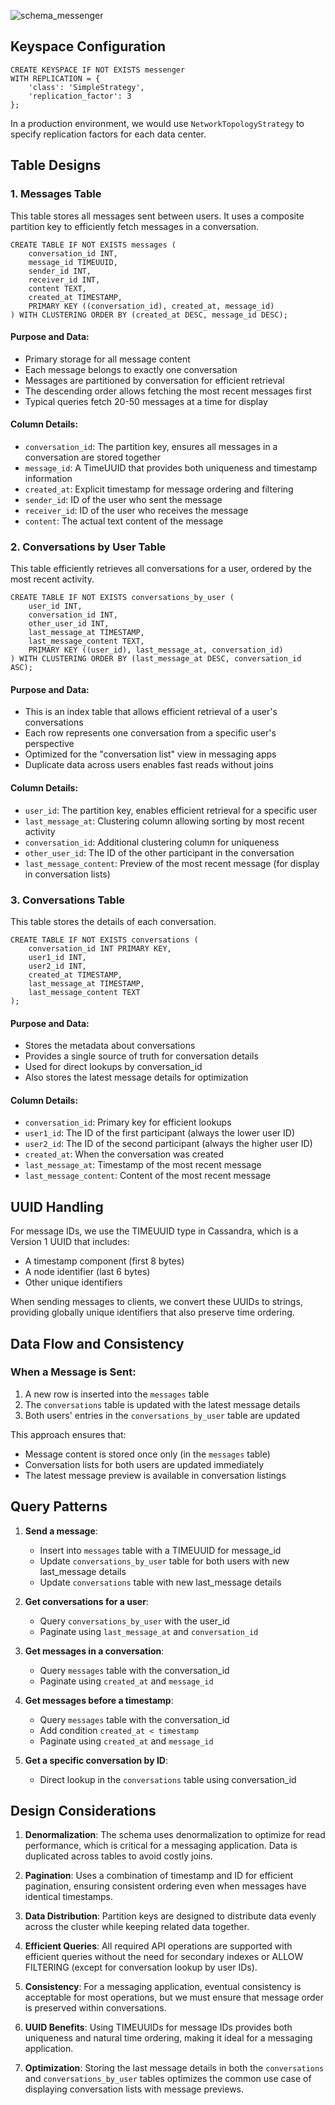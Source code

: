 ![schema_messenger](https://github.com/user-attachments/assets/2c51f515-ca60-46ee-ab29-ccbe76b98666)

## Keyspace Configuration

```cql
CREATE KEYSPACE IF NOT EXISTS messenger
WITH REPLICATION = {
    'class': 'SimpleStrategy',
    'replication_factor': 3
};
```

In a production environment, we would use `NetworkTopologyStrategy` to specify replication factors for each data center.

## Table Designs

### 1. Messages Table

This table stores all messages sent between users. It uses a composite partition key to efficiently fetch messages in a conversation.

```cql
CREATE TABLE IF NOT EXISTS messages (
    conversation_id INT,
    message_id TIMEUUID,  
    sender_id INT,
    receiver_id INT,
    content TEXT,
    created_at TIMESTAMP,
    PRIMARY KEY ((conversation_id), created_at, message_id)
) WITH CLUSTERING ORDER BY (created_at DESC, message_id DESC);
```

#### Purpose and Data:
- Primary storage for all message content
- Each message belongs to exactly one conversation
- Messages are partitioned by conversation for efficient retrieval
- The descending order allows fetching the most recent messages first
- Typical queries fetch 20-50 messages at a time for display

#### Column Details:
- `conversation_id`: The partition key, ensures all messages in a conversation are stored together
- `message_id`: A TimeUUID that provides both uniqueness and timestamp information
- `created_at`: Explicit timestamp for message ordering and filtering
- `sender_id`: ID of the user who sent the message
- `receiver_id`: ID of the user who receives the message
- `content`: The actual text content of the message

### 2. Conversations by User Table

This table efficiently retrieves all conversations for a user, ordered by the most recent activity.

```cql
CREATE TABLE IF NOT EXISTS conversations_by_user (
    user_id INT,
    conversation_id INT,
    other_user_id INT,
    last_message_at TIMESTAMP,
    last_message_content TEXT,
    PRIMARY KEY ((user_id), last_message_at, conversation_id)
) WITH CLUSTERING ORDER BY (last_message_at DESC, conversation_id ASC);
```

#### Purpose and Data:
- This is an index table that allows efficient retrieval of a user's conversations
- Each row represents one conversation from a specific user's perspective
- Optimized for the "conversation list" view in messaging apps
- Duplicate data across users enables fast reads without joins

#### Column Details:
- `user_id`: The partition key, enables efficient retrieval for a specific user
- `last_message_at`: Clustering column allowing sorting by most recent activity
- `conversation_id`: Additional clustering column for uniqueness
- `other_user_id`: The ID of the other participant in the conversation
- `last_message_content`: Preview of the most recent message (for display in conversation lists)

### 3. Conversations Table

This table stores the details of each conversation.

```cql
CREATE TABLE IF NOT EXISTS conversations (
    conversation_id INT PRIMARY KEY,
    user1_id INT,
    user2_id INT,
    created_at TIMESTAMP,
    last_message_at TIMESTAMP,
    last_message_content TEXT
);
```

#### Purpose and Data:
- Stores the metadata about conversations
- Provides a single source of truth for conversation details
- Used for direct lookups by conversation_id
- Also stores the latest message details for optimization

#### Column Details:
- `conversation_id`: Primary key for efficient lookups
- `user1_id`: The ID of the first participant (always the lower user ID)
- `user2_id`: The ID of the second participant (always the higher user ID)
- `created_at`: When the conversation was created
- `last_message_at`: Timestamp of the most recent message
- `last_message_content`: Content of the most recent message

## UUID Handling

For message IDs, we use the TIMEUUID type in Cassandra, which is a Version 1 UUID that includes:
- A timestamp component (first 8 bytes)
- A node identifier (last 6 bytes)
- Other unique identifiers

When sending messages to clients, we convert these UUIDs to strings, providing globally unique identifiers that also preserve time ordering.

## Data Flow and Consistency

### When a Message is Sent:
1. A new row is inserted into the `messages` table
2. The `conversations` table is updated with the latest message details
3. Both users' entries in the `conversations_by_user` table are updated

This approach ensures that:
- Message content is stored once only (in the `messages` table)
- Conversation lists for both users are updated immediately
- The latest message preview is available in conversation listings

## Query Patterns

1. **Send a message**:
   - Insert into `messages` table with a TIMEUUID for message_id
   - Update `conversations_by_user` table for both users with new last_message details
   - Update `conversations` table with new last_message details

2. **Get conversations for a user**:
   - Query `conversations_by_user` with the user_id
   - Paginate using `last_message_at` and `conversation_id`

3. **Get messages in a conversation**:
   - Query `messages` table with the conversation_id
   - Paginate using `created_at` and `message_id`

4. **Get messages before a timestamp**:
   - Query `messages` table with the conversation_id
   - Add condition `created_at < timestamp`
   - Paginate using `created_at` and `message_id`

5. **Get a specific conversation by ID**:
   - Direct lookup in the `conversations` table using conversation_id

## Design Considerations

1. **Denormalization**: The schema uses denormalization to optimize for read performance, which is critical for a messaging application. Data is duplicated across tables to avoid costly joins.

2. **Pagination**: Uses a combination of timestamp and ID for efficient pagination, ensuring consistent ordering even when messages have identical timestamps.

3. **Data Distribution**: Partition keys are designed to distribute data evenly across the cluster while keeping related data together.

4. **Efficient Queries**: All required API operations are supported with efficient queries without the need for secondary indexes or ALLOW FILTERING (except for conversation lookup by user IDs).

5. **Consistency**: For a messaging application, eventual consistency is acceptable for most operations, but we must ensure that message order is preserved within conversations.

6. **UUID Benefits**: Using TIMEUUIDs for message IDs provides both uniqueness and natural time ordering, making it ideal for a messaging application.

7. **Optimization**: Storing the last message details in both the `conversations` and `conversations_by_user` tables optimizes the common use case of displaying conversation lists with message previews.
